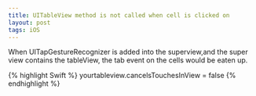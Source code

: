 ```yaml
---
title: UITableView method is not called when cell is clicked on
layout: post
tags: iOS
---
```


When UITapGestureRecognizer is added into the superview,and the super view contains the tableView,
the tab event on the cells would be eaten up.

{% highlight Swift %}
yourtableview.cancelsTouchesInView = false
{% endhighlight %}
